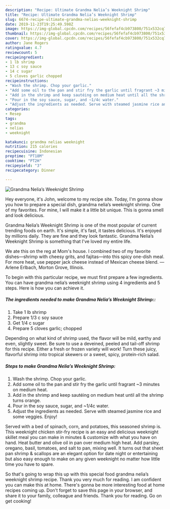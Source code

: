 ```yaml
---
description: "Recipe: Ultimate Grandma Nelia’s Weeknight Shrimp"
title: "Recipe: Ultimate Grandma Nelia’s Weeknight Shrimp"
slug: 6674-recipe-ultimate-grandma-nelias-weeknight-shrimp
date: 2019-11-23T19:25:49.598Z
image: https://img-global.cpcdn.com/recipes/56fefaf4cb973800/751x532cq70/grandma-nelias-weeknight-shrimp-recipe-main-photo.jpg
thumbnail: https://img-global.cpcdn.com/recipes/56fefaf4cb973800/751x532cq70/grandma-nelias-weeknight-shrimp-recipe-main-photo.jpg
cover: https://img-global.cpcdn.com/recipes/56fefaf4cb973800/751x532cq70/grandma-nelias-weeknight-shrimp-recipe-main-photo.jpg
author: Jane Rogers
ratingvalue: 4.7
reviewcount: 5
recipeingredient:
- 1 lb shrimp
- 13 c soy sauce
- 14 c sugar
- 5 cloves garlic chopped
recipeinstructions:
- "Wash the shrimp. Chop your garlic."
- "Add some oil to the pan and stir fry the garlic until fragrant ~3 minutes on medium heat."
- "Add in the shrimp and keep sautéing on medium heat until all the shrimp turns orange."
- "Pour in the soy sauce, sugar, and ~1/4c water."
- "Adjust the ingredients as needed. Serve with steamed jasmine rice and some veggies. Enjoy!"
categories:
- Resep
tags:
- grandma
- nelias
- weeknight

katakunci: grandma nelias weeknight
nutrition: 215 calories
recipecuisine: Indonesian
preptime: "PT18M"
cooktime: "PT2H"
recipeyield: "3"
recipecategory: Dinner

---
```



![Grandma Nelia’s Weeknight Shrimp](https://img-global.cpcdn.com/recipes/56fefaf4cb973800/751x532cq70/grandma-nelias-weeknight-shrimp-recipe-main-photo.jpg)

Hey everyone, it's John, welcome to my recipe site. Today, I'm gonna show you how to prepare a special dish, grandma nelia’s weeknight shrimp. One of my favorites. For mine, I will make it a little bit unique. This is gonna smell and look delicious.

Grandma Nelia’s Weeknight Shrimp is one of the most popular of current trending foods on earth. It's simple, it's fast, it tastes delicious. It's enjoyed by millions daily. They are fine and they look fantastic. Grandma Nelia’s Weeknight Shrimp is something that I've loved my entire life.

We ate this on the reg at Mom&#39;s house. I combined two of my favorite dishes—shrimp with cheesy grits, and fajitas—into this spicy one-dish meal. For more heat, use pepper jack cheese instead of Mexican cheese blend. —Arlene Erlbach, Morton Grove, Illinois.


To begin with this particular recipe, we must first prepare a few ingredients. You can have grandma nelia’s weeknight shrimp using 4 ingredients and 5 steps. Here is how you can achieve it.

##### The ingredients needed to make Grandma Nelia’s Weeknight Shrimp::

1. Take 1 lb shrimp
1. Prepare 1/3 c soy sauce
1. Get 1/4 c sugar
1. Prepare 5 cloves garlic; chopped


Depending on what kind of shrimp used, the flavor will be mild, earthy and even, slightly sweet. Be sure to use a deveined, peeled and tail-off shrimp for this recipe. Either a fresh or frozen variety will work! Turn these juicy, flavorful shrimp into tropical skewers or a sweet, spicy, protein-rich salad. 

##### Steps to make Grandma Nelia’s Weeknight Shrimp:

1. Wash the shrimp. Chop your garlic.
1. Add some oil to the pan and stir fry the garlic until fragrant ~3 minutes on medium heat.
1. Add in the shrimp and keep sautéing on medium heat until all the shrimp turns orange.
1. Pour in the soy sauce, sugar, and ~1/4c water.
1. Adjust the ingredients as needed. Serve with steamed jasmine rice and some veggies. Enjoy!


Served with a bed of spinach, corn, and potatoes, this seasoned shrimp is. This weeknight chicken stir-fry recipe is an easy and delicious weeknight skillet meal you can make in minutes &amp; customize with what you have on hand. Heat butter and olive oil in pan over medium high heat. Add parsley, oregano, basil, tomatoes, and salt to pan, mixing well. It turns out that sheet pan shrimp &amp; scallops are an elegant option for date night or entertaining but also easy enough to make on any given weeknight no matter how little time you have to spare. 

So that's going to wrap this up with this special food grandma nelia’s weeknight shrimp recipe. Thank you very much for reading. I am confident you can make this at home. There's gonna be more interesting food at home recipes coming up. Don't forget to save this page in your browser, and share it to your family, colleague and friends. Thank you for reading. Go on get cooking!

